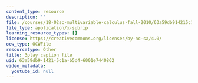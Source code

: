 ```yaml
---
content_type: resource
description: ''
file: /courses/18-02sc-multivariable-calculus-fall-2010/63a59db914215c1ab5d46001e7440862_hfyluFvlZ-o.vtt
file_type: application/x-subrip
learning_resource_types: []
license: https://creativecommons.org/licenses/by-nc-sa/4.0/
ocw_type: OCWFile
resourcetype: Other
title: 3play caption file
uid: 63a59db9-1421-5c1a-b5d4-6001e7440862
video_metadata:
  youtube_id: null
---
```

